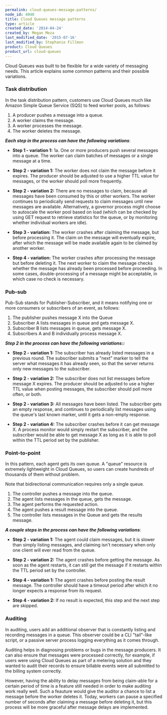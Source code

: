 ```yaml
---
permalink: cloud-queues-message-patterns/
node_id: 4040
title: Cloud Queues message patterns
type: article
created_date: '2014-04-24'
created_by: Megan Meza
last_modified_date: '2015-07-16'
last_modified_by: Stephanie Fillmon
product: Cloud Queues
product_url: cloud-queues
---
```


Cloud Queues was built to be flexible for a wide variety of messaging
needs.  This article explains some common patterns and their possible
variations.

### Task distribution

In the task distribution pattern, customers use Cloud Queues much like
Amazon Simple Queue Service (SQS) to feed worker pools, as follows:

1. A producer pushes a message into a queue.
2. A worker claims the message.
3. A worker processes the message.
4. The worker deletes the message.

***Each step in the process can have the following variations***:

- **Step 1 - variation 1:** 1a. One or more producers push several messages into a queue. The worker
  can claim batches of messages or a single message at a time.


- **Step 2 - variation 1:** The worker does not claim the message before it expires. The
  producer should be adjusted to use a higher TTL value for messages, or
  the worker should poll more frequently.


- **Step 2 - variation 2:** There are no messages to claim, because all messages have been
  consumed by this or other workers. The worker continues to periodically send requests to claim messages until new messages are
  available. Alternatively, a governor process might choose to autoscale the worker pool based on load (which can be checked by using
  GET request to retrieve statistics for the queue, or by monitoring whether individual workers are idle).


- **Step 3 - variation:** The worker crashes after claiming the message, but before processing
  it. The claim on the message will eventually expire, after which the
  message will be made available again to be claimed by another worker.


- **Step 4 - variation:** The worker crashes after processing the message but before deleting
  it. The next worker to claim the message checks whether the message has
  already been processed before proceeding. In some cases, 
  double-processing of a message might be acceptable, in which case no
  check is necessary.

### Pub-sub

Pub-Sub stands for Publisher-Subscriber, and it means notifying one or
more consumers or subscribers of an event, as follows:

1. The publisher pushes message X into the Queue
2. Subscriber A lists messages in queue and gets message X.
3. Subscriber B lists messages in queue, gets message X.
4. Subscribers A and B individually process message X.

***Step 2 in the process can have the following variations::***

- **Step 2 - variation 1:** The subscriber has already listed messages in a previous round. The
  subscriber submits a "next" marker to tell the server what messages it
  has already seen, so that the server returns only new
  messages to the subscriber.

- **Step 2 - variation 2:** The subscriber does not list messages before message X expires. The
  producer should be adjusted to use a higher TTL value when posting
  messages, the subscriber should poll more often, or both.

- **Step 2 - variation 3:** All messages have been listed. The subscriber gets an empty
  response, and continues to periodically list messages using the queue's
  last known marker, until it gets a non-empty response.

- **Step 2 - variation 4:** The subscriber crashes before it can get message X. A process
  monitor would simply restart the subscriber, and the subscriber would be able to get 
  message X as long as it is able to poll within the TTL period set by the publisher.


### Point-to-point

In this pattern, each agent gets its own queue. A "queue" resource is
extremely lightweight in Cloud Queues, so users can create hundreds of
thousands of them without problem.

Note that bidirectional communication requires only a single queue.

1. The controller pushes a message into the queue.
2. The agent lists messages in the queue, gets the message.
3. The agent performs the requested action.
4. The agent pushes a result message into the queue.
5. The controller lists messages in the Queue and gets the results
message.

***A couple steps in the process can have the following variations***:

- **Step 2 - variation 1:** The agent could claim messages, but it is slower than simply listing
  messages, and claiming isn't necessary when only one client will ever
  read from the queue.


- **Step 2 - variation 2:** The agent crashes before getting the message. As soon as the agent
   restarts, it can still get the message if it restarts within the TTL 
   period set by the controller.


- **Step 4 - variation 1:** The agent crashes before posting the result message. The controller
  should have a timeout period after which it no longer expects a response
  from its request.


- **Step 4 - variation 2:** If no result is expected, this step and the next step are skipped.

### Auditing

In auditing, users add an additional observer that is constantly listing
and recording messages in a queue. This observer could be a CLI
"tail"-like script, or a passive server process logging everything as it
comes through.

Auditing helps in diagnosing problems or bugs in the message producers.
It can also ensure that messages were processed correctly, for example,
if users were using Cloud Queues as part of a metering solution and they
wanted to audit their records to ensure billable events were all
submitted to the billing system correctly.

However, having the ability to delay messages from being claim-able for
a certain period of time is a feature still needed in order to make
auditing work really well. Such a feauture would give the auditor a
chance to list a message before the worker deletes it. Today, workers
can pause a specified number of seconds after claiming a message before
deleting it, but this process will be more graceful after message delays
are implemented.


